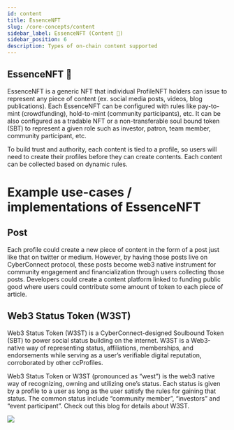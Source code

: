 ```yaml
---
id: content
title: EssenceNFT
slug: /core-concepts/content
sidebar_label: EssenceNFT (Content 📝)
sidebar_position: 6
description: Types of on-chain content supported
---
```


## EssenceNFT 📝

EssenceNFT is a generic NFT that individual ProfileNFT holders can issue to represent any piece of content (ex. social media posts, videos, blog publications). Each EssenceNFT can be configured with rules like pay-to-mint (crowdfunding), hold-to-mint (community participants), etc. It can be also configured as a tradable NFT or a non-transferable soul bound token (SBT) to represent a given role such as investor, patron, team member, community participant, etc.

 To build trust and authority, each content is tied to a profile, so users will need to create their profiles before they can create contents. Each content can be collected based on dynamic rules.

# Example use-cases / implementations of EssenceNFT

## Post

Each profile could create a new piece of content in the form of a post just like that on twitter or medium. However, by having those posts live on CyberConnect protocol, these posts become web3 native instrument for community engagement and financialization through users collecting those posts. Developers could create a content platform linked to funding public good where users could contribute some amount of token to each piece of article.


## Web3 Status Token (W3ST)

Web3 Status Token (W3ST) is a CyberConnect-designed Soulbound Token (SBT) to power social status building on the internet. W3ST is a Web3-native way of representing status, affiliations, memberships, and endorsements while serving as a user’s verifiable digital reputation, corroborated by other ccProfiles.

Web3 Status Token or W3ST (pronounced as “west”) is the web3 native way of recognizing, owning and utilizing one’s status. Each status is given by a profile to a user as long as the user satisfy the rules for gaining that status. The common status include “community member”, “investors” and “event participant”. Check out this blog for details about W3ST.

<img src="/img/v2/w3st.svg"/>